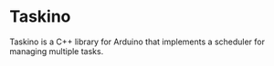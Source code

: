 # Taskino
Taskino is a C++ library for Arduino that implements a scheduler for managing multiple tasks.
